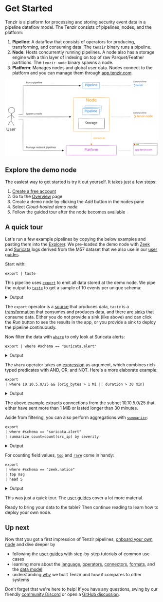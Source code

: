 # Get Started

Tenzir is a platform for processing and storing security event data
in a pipeline dataflow model. The Tenzir consists of pipelines, nodes, and the
platform:

1. **Pipeline**: A dataflow that consists of operators for producing,
   transforming, and consuming data. The `tenzir` binary runs a pipeline.
2. **Node**: Hosts concurrently running pipelines. A node also has a
   storage engine with a thin layer of indexing on top of raw Parquet/Feather
   partitions. The `tenzir-node` binary spawns a node.
3. **Platform**: Manages nodes and global user data. Nodes connect to the
   platform and you can manage them through [app.tenzir.com][app].

![Tenzir Moving Parts](moving-parts.excalidraw.svg)

[app]: https://app.tenzir.com

## Explore the demo node

The easiest way to get started is try it out yourself. It takes just a few
steps:

1. [Create a free account](setup-guides/setup-an-account.md)
2. Go to the [Overview](https://app.tenzir.com/overview) page
3. Create a demo node by clicking the *Add* button in the nodes pane
4. Select *Cloud-hosted demo node*
5. Follow the guided tour after the node becomes available

## A quick tour

Let's run a few example pipelines by copying the below examples
and pasting them into the [Explorer](https://app.tenzir.com/explorer). We
pre-loaded the demo node with [Zeek](https://zeek.org) and
[Suricata](https://suricata.io) logs derived from the M57 dataset that we also
use in our [user guides](user-guides.md).

Start with:

```
export | taste
```

This pipeline uses [`export`](operators/export.md) to emit all data
stored at the demo node. We pipe the output to
[`taste`](operators/taste.md) to get a sample of 10 events per
unique schema:

<details>
<summary>Output</summary>

```json
{
  "timestamp": "2021-11-18T09:48:16.122571",
  "flow_id": 1722746302079096,
  "pcap_cnt": 349263,
  "vlan": null,
  "in_iface": null,
  "src_ip": "172.17.2.163",
  "src_port": 63342,
  "dest_ip": "45.46.53.140",
  "dest_port": 2222,
  "proto": "TCP",
  "event_type": "tls",
  "community_id": null,
  "tls": {
    "sni": null,
    "session_resumed": null,
    "subject": "C=FR, OU=Seefzjitxo Aolexzn, CN=albfyae.mobi",
    "issuerdn": "C=FR, ST=XF, L=Fke, O=Jvohtaneo Znpfkecey Eotel Aorod, CN=albfyae.mobi",
    "serial": "0A:F1",
    "fingerprint": "6b:0d:bc:a3:ec:fc:4b:56:8a:51:aa:dc:96:b3:e7:35:e6:99:3f:60",
    "ja3": {
      "hash": "51c64c77e60f3980eea90869b68c58a8",
      "string": "771,49196-49195-49200-49199-49188-49187-49192-49191-49162-49161-49172-49171-157-156-61-60-53-47-10,10-11-13-35-23-65281,29-23-24,0"
    },
    "ja3s": {
      "hash": "7c02dbae662670040c7af9bd15fb7e2f",
      "string": "771,157,65281-35"
    },
    "notbefore": "2021-09-23T09:50:44.000000",
    "notafter": "2023-09-23T14:57:14.000000",
    "version": "TLS 1.2"
  },
  "metadata": {
    "flowints": {
      "applayer.anomaly.count": null
    },
    "flowbits": [
      "ET.Evil",
      "ET.BotccIP"
    ]
  }
}
{
  "timestamp": "2021-11-18T09:32:13.566661",
  "flow_id": 1030296579147908,
  "pcap_cnt": 342987,
  "vlan": null,
  "in_iface": null,
  "src_ip": "172.17.2.163",
  "src_port": 63226,
  "dest_ip": "81.214.126.173",
  "dest_port": 2222,
  "proto": "TCP",
  "event_type": "tls",
  "community_id": null,
  "tls": {
    "sni": null,
    "session_resumed": null,
    "subject": "C=PT, OU=Pejmpse Idtyoor Geiw, CN=myzdef.biz",
    "issuerdn": "C=PT, ST=NP, L=Dejxhypqn Tyswmkejf, O=Enfdxjtlz Gucuat LLC., CN=myzdef.biz",
    "serial": "25:9F",
    "fingerprint": "89:98:69:69:01:8e:e9:a3:e6:ba:17:7a:f5:c6:e1:b8:1b:70:e8:cc",
    "ja3": {
      "hash": "51c64c77e60f3980eea90869b68c58a8",
      "string": "771,49196-49195-49200-49199-49188-49187-49192-49191-49162-49161-49172-49171-157-156-61-60-53-47-10,10-11-13-35-23-65281,29-23-24,0"
    },
    "ja3s": {
      "hash": "7c02dbae662670040c7af9bd15fb7e2f",
      "string": "771,157,65281-35"
    },
    "notbefore": "2021-09-22T17:14:19.000000",
    "notafter": "2023-09-23T01:14:49.000000",
    "version": "TLS 1.2"
  },
  "metadata": {
    "flowints": {
      "applayer.anomaly.count": null
    },
    "flowbits": null
  }
}
```

(Only first 2 results shown. Output may vary.)

:::note Demo Dataset
On this site we display the data in JSON. In the Explorer, you can enjoy a
richer display in an interactive table. You can also produce the outputs here by
invoking `tenzir <pipeline>` on the [command line](command-line.md) or
`docker run -it tenzir/tenzir <pipeline>` when using Docker.
:::

</details>

The `export` operator is a [source](operators/README.md) that
produces data, `taste` is a
[transformation](operators/README.md) that consumes and produces
data, and there are [sinks](operators/README.md) that consume data.
Either you do not provide a sink (like above) and can click the *Run* button to
see the results in the app, or you provide a sink to deploy the pipeline
continuously.

Now filter the data with [`where`](operators/where.md) to only
look at Suricata alerts:

```
export | where #schema == "suricata.alert"
```

<details>
<summary>Output</summary>

```json
{
  "timestamp": "2021-11-17T13:52:05.695469",
  "flow_id": 1868285155318879,
  "pcap_cnt": 143,
  "vlan": null,
  "in_iface": null,
  "src_ip": "14.1.112.177",
  "src_port": 38376,
  "dest_ip": "198.71.247.91",
  "dest_port": 123,
  "proto": "UDP",
  "event_type": "alert",
  "community_id": null,
  "alert": {
    "app_proto": null,
    "action": "allowed",
    "gid": 1,
    "signature_id": 2017919,
    "rev": 2,
    "signature": "ET DOS Possible NTP DDoS Inbound Frequent Un-Authed MON_LIST Requests IMPL 0x03",
    "category": "Attempted Denial of Service",
    "severity": 2,
    "source": {
      "ip": null,
      "port": null
    },
    "target": {
      "ip": null,
      "port": null
    },
    "metadata": {
      "created_at": [
        "2014_01_03"
      ],
      "updated_at": [
        "2014_01_03"
      ]
    }
  },
  "flow": {
    "pkts_toserver": 2,
    "pkts_toclient": 0,
    "bytes_toserver": 468,
    "bytes_toclient": 0,
    "start": "2021-11-17T13:52:05.695391",
    "end": null,
    "age": null,
    "state": null,
    "reason": null,
    "alerted": null
  },
  "payload": null,
  "payload_printable": null,
  "stream": null,
  "packet": null,
  "packet_info": {
    "linktype": null
  },
  "app_proto": "failed"
}
```

(Only 1 out of 19 shown.)

</details>

The `where` operator takes an [expression](language/expressions.md) as argument,
which combines rich-typed predicates with AND, OR, and NOT. Here's a more
elaborate example:

```
export
| where 10.10.5.0/25 && (orig_bytes > 1 Mi || duration > 30 min)
```

<details>
<summary>Output</summary>

```json
{
  "ts": "2021-11-19T06:30:30.918301",
  "uid": "C9T8pykxdsT7iSrc9",
  "id": {
    "orig_h": "10.10.5.101",
    "orig_p": 50046,
    "resp_h": "87.120.8.190",
    "resp_p": 9090
  },
  "proto": "tcp",
  "service": null,
  "duration": "5.09m",
  "orig_bytes": 1394538,
  "resp_bytes": 95179,
  "conn_state": "S1",
  "local_orig": null,
  "local_resp": null,
  "missed_bytes": 0,
  "history": "ShADad",
  "orig_pkts": 5046,
  "orig_ip_bytes": 1596390,
  "resp_pkts": 5095,
  "resp_ip_bytes": 298983,
  "tunnel_parents": null,
  "community_id": "1:UPodR2krvvXUGhc/NEL9kejd7FA=",
  "_write_ts": null
}
{
  "ts": "2021-11-19T07:05:44.694927",
  "uid": "ChnTjeQncxZrb0ZWg",
  "id": {
    "orig_h": "10.10.5.101",
    "orig_p": 50127,
    "resp_h": "87.120.8.190",
    "resp_p": 9090
  },
  "proto": "tcp",
  "service": null,
  "duration": "54.81s",
  "orig_bytes": 1550710,
  "resp_bytes": 97122,
  "conn_state": "S1",
  "local_orig": null,
  "local_resp": null,
  "missed_bytes": 0,
  "history": "ShADadww",
  "orig_pkts": 5409,
  "orig_ip_bytes": 1767082,
  "resp_pkts": 5477,
  "resp_ip_bytes": 316206,
  "tunnel_parents": null,
  "community_id": "1:aw0CtkT7YikUZWyqdHwgLhqJXxU=",
  "_write_ts": null
}
{
  "ts": "2021-11-19T06:30:15.910850",
  "uid": "CxuTEOgWv2Z74FCG6",
  "id": {
    "orig_h": "10.10.5.101",
    "orig_p": 50041,
    "resp_h": "87.120.8.190",
    "resp_p": 9090
  },
  "proto": "tcp",
  "service": null,
  "duration": "36.48m",
  "orig_bytes": 565,
  "resp_bytes": 507,
  "conn_state": "S1",
  "local_orig": null,
  "local_resp": null,
  "missed_bytes": 0,
  "history": "ShADad",
  "orig_pkts": 78,
  "orig_ip_bytes": 3697,
  "resp_pkts": 77,
  "resp_ip_bytes": 3591,
  "tunnel_parents": null,
  "community_id": "1:r337wYxbKPDv5Vkjoz3gGuld1bs=",
  "_write_ts": null
}
```

</details>

The above example extracts connections from the subnet 10.10.5.0/25 that either
have sent more than 1 MiB or lasted longer than 30 minutes.

Aside from filtering, you can also perform aggregations with
[`summarize`](operators/summarize.md):

```
export
| where #schema == "suricata.alert"
| summarize count=count(src_ip) by severity
```

<details>
<summary>Output</summary>

```json
{
  "alert.severity": 1,
  "count": 134644
}
{
  "alert.severity": 2,
  "count": 26780
}
{
  "alert.severity": 3,
  "count": 179713
}
```

</details>

For counting field values, [`top`](operators/top.md) and
[`rare`](operators/rare.md) come in handy:

```
export
| where #schema == "zeek.notice"
| top msg
| head 5
```

<details>
<summary>Output</summary>

```json
{"msg": "SSL certificate validation failed with (certificate has expired)", "n": 2201}
{"msg": "SSL certificate validation failed with (unable to get local issuer certificate)", "n": 1600}
{"msg": "SSL certificate validation failed with (self signed certificate)", "n": 603}
{"msg": "Detected SMB::FILE_WRITE to admin file share '\\\\10.5.26.4\\C$\\WINDOWS\\h48l10jxplwhq9eowyecjmwg0nxwu72zblns1l3v3c6uu6p6069r4c4c5yjwv_e7.exe'", "n": 339}
{"msg": "SSL certificate validation failed with (certificate is not yet valid)", "n": 324}
```

</details>

This was just a quick tour. The [user guides](user-guides.md) cover a lot more
material.

Ready to bring your data to the table? Then continue reading to learn how to
deploy your own node.

## Up next

Now that you got a first impression of Tenzir pipelines, [onboard your own
node](setup-guides/deploy-a-node/README.md) and dive deeper by

- following the [user guides](user-guides.md) with step-by-step tutorials of
  common use cases
- learning more about the [language](language.md), [operators](operators.md),
  [connectors](connectors.md), [formats](formats.md), and the [data
  model](data-model.md)
- understanding [why](why-tenzir.md) we built Tenzir and how it compares to
  other systems

Don't forget that we're here to help! If you have any questions, swing by our
friendly [community Discord](/discord) or open a [GitHub
discussion](https://github.com/tenzir/tenzir/discussions).
